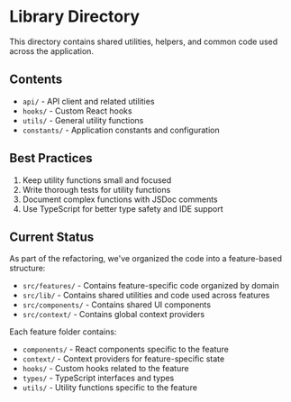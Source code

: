 
# Library Directory

This directory contains shared utilities, helpers, and common code used across the application.

## Contents

- `api/` - API client and related utilities
- `hooks/` - Custom React hooks
- `utils/` - General utility functions
- `constants/` - Application constants and configuration

## Best Practices

1. Keep utility functions small and focused
2. Write thorough tests for utility functions
3. Document complex functions with JSDoc comments
4. Use TypeScript for better type safety and IDE support

## Current Status

As part of the refactoring, we've organized the code into a feature-based structure:

- `src/features/` - Contains feature-specific code organized by domain
- `src/lib/` - Contains shared utilities and code used across features
- `src/components/` - Contains shared UI components
- `src/context/` - Contains global context providers

Each feature folder contains:
- `components/` - React components specific to the feature
- `context/` - Context providers for feature-specific state
- `hooks/` - Custom hooks related to the feature
- `types/` - TypeScript interfaces and types
- `utils/` - Utility functions specific to the feature

